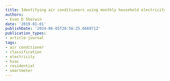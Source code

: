 ```yaml
---
title: Identifying air conditioners using monthly household electricity consumption
authors:
- Evan D Sherwin
date: '2019-01-01'
publishDate: '2024-06-05T20:56:25.666971Z'
publication_types:
- article-journal
tags:
- air conditioner
- classification
- electricity
- hvac
- residential
- smartmeter
---
```

